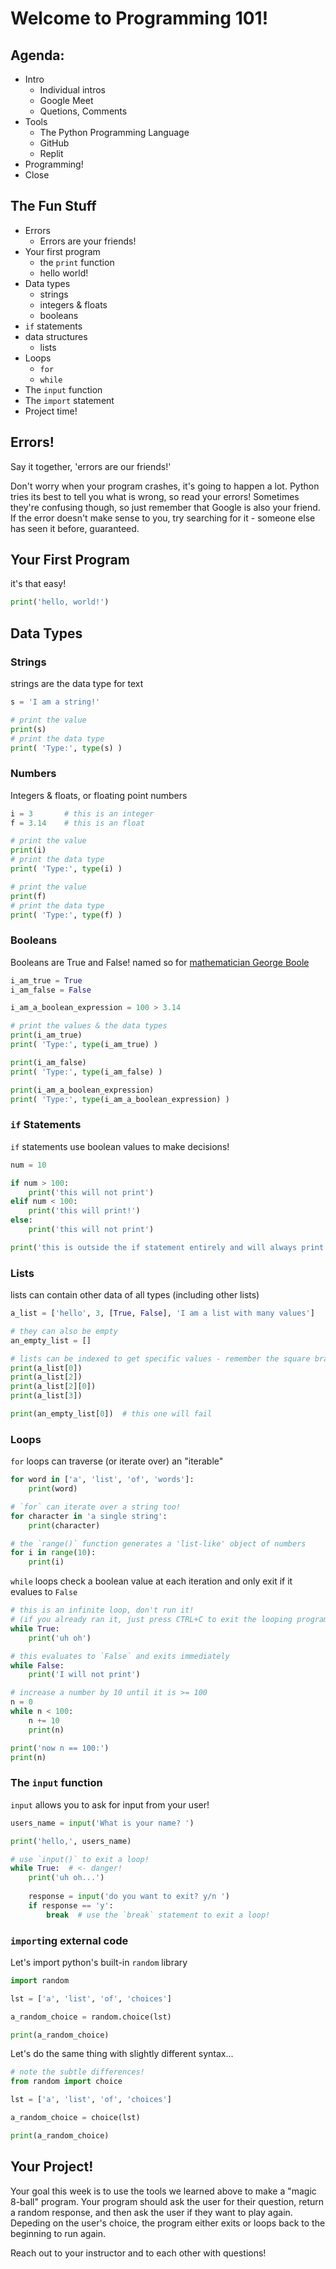 # Welcome to Programming 101!

## Agenda:
- Intro
    - Individual intros
    - Google Meet
    - Quetions, Comments
- Tools
    - The Python Programming Language
    - GitHub
    - Replit
- Programming!
- Close

## The Fun Stuff
- Errors
    - Errors are your friends!
- Your first program
    - the `print` function
    - hello world!
- Data types
    - strings
    - integers & floats
    - booleans
- `if` statements
- data structures
    - lists
- Loops
    - `for`
    - `while`
- The `input` function
- The `import` statement
- Project time!

## Errors!
Say it together, 'errors are our friends!'

Don't worry when your program crashes, it's going to happen a lot. Python tries its best to tell you what is wrong, so read your errors! Sometimes they're confusing though, so just remember that Google is also your friend. If the error doesn't make sense to you, try searching for it - someone else has seen it before, guaranteed.

## Your First Program
it's that easy!
```python
print('hello, world!')
```

## Data Types

### Strings
strings are the data type for text
```python
s = 'I am a string!'

# print the value
print(s)
# print the data type
print( 'Type:', type(s) )
```

### Numbers
Integers & floats, or floating point numbers
```python
i = 3       # this is an integer
f = 3.14    # this is an float

# print the value
print(i)
# print the data type
print( 'Type:', type(i) )

# print the value
print(f)
# print the data type
print( 'Type:', type(f) )
```

### Booleans
Booleans are True and False! named so for [mathematician George Boole](https://en.wikipedia.org/wiki/George_Boole)
```python
i_am_true = True
i_am_false = False

i_am_a_boolean_expression = 100 > 3.14

# print the values & the data types
print(i_am_true)
print( 'Type:', type(i_am_true) )

print(i_am_false)
print( 'Type:', type(i_am_false) )

print(i_am_a_boolean_expression)
print( 'Type:', type(i_am_a_boolean_expression) )
```

### `if` Statements
`if` statements use boolean values to make decisions!
```python
num = 10

if num > 100:
    print('this will not print')
elif num < 100:
    print('this will print!')
else:
    print('this will not print')

print('this is outside the if statement entirely and will always print')
```
### Lists
lists can contain other data of all types (including other lists)
```python
a_list = ['hello', 3, [True, False], 'I am a list with many values']

# they can also be empty
an_empty_list = []

# lists can be indexed to get specific values - remember the square bracket notation!
print(a_list[0])
print(a_list[2])
print(a_list[2][0])
print(a_list[3])

print(an_empty_list[0])  # this one will fail
```

### Loops
`for` loops can traverse (or iterate over) an "iterable"
```python
for word in ['a', 'list', 'of', 'words']:
    print(word)
```

```python
# `for` can iterate over a string too!
for character in 'a single string':
    print(character)
```

```python
# the `range()` function generates a 'list-like' object of numbers
for i in range(10):
    print(i)
```

`while` loops check a boolean value at each iteration and only exit if it evalues to `False`

```python
# this is an infinite loop, don't run it!
# (if you already ran it, just press CTRL+C to exit the looping program)
while True:
    print('uh oh')
```

```python
# this evaluates to `False` and exits immediately
while False:
    print('I will not print')
```

```python
# increase a number by 10 until it is >= 100
n = 0
while n < 100:
    n += 10
    print(n)

print('now n == 100:')
print(n)
```

### The `input` function
`input` allows you to ask for input from your user!

```python
users_name = input('What is your name? ')

print('hello,', users_name)
```

```python
# use `input()` to exit a loop!
while True:  # <- danger!
    print('uh oh...')
    
    response = input('do you want to exit? y/n ')
    if response == 'y':
        break  # use the `break` statement to exit a loop!
```

### `import`ing external code
Let's import python's built-in `random` library
```python
import random

lst = ['a', 'list', 'of', 'choices']

a_random_choice = random.choice(lst) 

print(a_random_choice)
```

Let's do the same thing with slightly different syntax...
```python
# note the subtle differences!
from random import choice

lst = ['a', 'list', 'of', 'choices']

a_random_choice = choice(lst) 

print(a_random_choice)
```

## Your Project!
Your goal this week is to use the tools we learned above to make a "magic 8-ball" program. Your program should ask the user for their question, return a random response, and then ask the user if they want to play again. Depeding on the user's choice, the program either exits or loops back to the beginning to run again.

Reach out to your instructor and to each other with questions!
